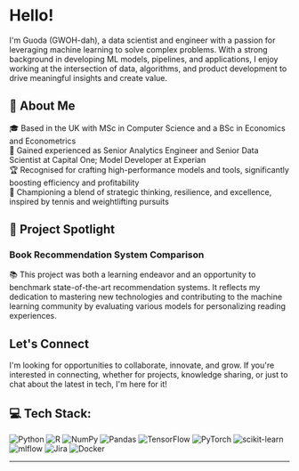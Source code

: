 # Hello!

I'm Guoda (GWOH-dah), a data scientist and engineer with a passion for leveraging machine learning to solve complex problems. With a strong background in developing ML models, pipelines, and applications, I enjoy working at the intersection of data, algorithms, and product development to drive meaningful insights and create value.

## 💫 About Me

🎓 Based in the UK with MSc in Computer Science and a BSc in Economics and Econometrics <br>
💼 Gained experienced as Senior Analytics Engineer and Senior Data Scientist at Capital One; Model Developer at Experian <br>
🏆 Recognised for crafting high-performance models and tools, significantly boosting efficiency and profitability <br>
🎾 Championing a blend of strategic thinking, resilience, and excellence, inspired by tennis and weightlifting pursuits <br>

## 🌟 Project Spotlight

### Book Recommendation System Comparison
📚 This project was both a learning endeavor and an opportunity to benchmark state-of-the-art recommendation systems. It reflects my dedication to mastering new technologies and contributing to the machine learning community by evaluating various models for personalizing reading experiences.

## Let's Connect

I'm looking for opportunities to collaborate, innovate, and grow. If you're interested in connecting, whether for projects, knowledge sharing, or just to chat about the latest in tech, I'm here for it!


## 💻 Tech Stack:
![Python](https://img.shields.io/badge/python-3670A0?style=flat&logo=python&logoColor=ffdd54) ![R](https://img.shields.io/badge/r-%23276DC3.svg?style=flat&logo=r&logoColor=white) ![NumPy](https://img.shields.io/badge/numpy-%23013243.svg?style=flat&logo=numpy&logoColor=white) ![Pandas](https://img.shields.io/badge/pandas-%23150458.svg?style=flat&logo=pandas&logoColor=white) ![TensorFlow](https://img.shields.io/badge/TensorFlow-%23FF6F00.svg?style=flat&logo=TensorFlow&logoColor=white) ![PyTorch](https://img.shields.io/badge/PyTorch-%23EE4C2C.svg?style=flat&logo=PyTorch&logoColor=white) ![scikit-learn](https://img.shields.io/badge/scikit--learn-%23F7931E.svg?style=flat&logo=scikit-learn&logoColor=white) ![mlflow](https://img.shields.io/badge/mlflow-%23d9ead3.svg?style=flat&logo=numpy&logoColor=blue) ![Jira](https://img.shields.io/badge/jira-%230A0FFF.svg?style=flat&logo=jira&logoColor=white) ![Docker](https://img.shields.io/badge/docker-%230db7ed.svg?style=flat&logo=docker&logoColor=white)

---

<!-- Proudly created with GPRM ( https://gprm.itsvg.in ) -->
